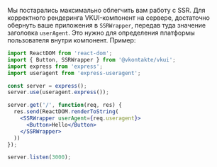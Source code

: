 Мы постарались максимально облегчить вам работу с SSR. Для корректного рендеринга VKUI-компонент на сервере, достаточно
обернуть ваше приложения в `SSRWrapper`, передав туда значение заголовка `userAgent`. Это нужно для
определения платформы пользователя внутри компонент. Пример:

```jsx static
import ReactDOM from 'react-dom';
import { Button, SSRWrapper } from '@vkontakte/vkui';
import express from 'express';
import useragent from 'express-useragent';

const server = express();
server.use(useragent.express());

server.get('/', function(req, res) {
  res.send(ReactDOM.renderToString(
    <SSRWrapper userAgent={req.useragent}>
      <Button>Hello</Button>
    </SSRWrapper>
  ))
});

server.listen(3000);
```
